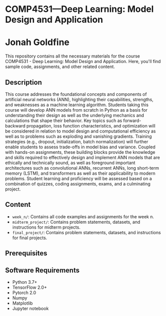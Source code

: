 # COMP4531—Deep Learning: Model Design and Application 
# Jonah Goldfine

This repository contains all the necessary materials for the course COMP4531 - Deep Learning: Model Design and Application. Here, you'll find sample code, assignments, and other related content.

## Description 

This course addresses the foundational concepts and components of artificial neural networks (ANN), highlighting their capabilities, strengths, and weaknesses as a machine learning algorithm. Students taking this course will develop ANN models from scratch in Python as a basis for understanding their design as well as the underlying mechanics and calculations that shape their behavior. Key topics such as forward-backward propagation, loss function characteristics, and optimization will be considered in relation to model design and computational efficiency as well as to problems such as exploding and vanishing gradients. Training strategies (e.g., dropout, initialization, batch normalization) will further enable students to assess trade-offs in model bias and variance. Coupled with hands-on assignments, these building blocks provide the knowledge and skills required to effectively design and implement ANN models that are ethically and technically sound, as well as foreground important architectures such as convolutional ANNs, recurrent ANNs, long short-term memory (LSTM), and transformers as well as their applicability to modern problems. Student learning and proficiency will be assessed based on a combination of quizzes, coding assignments, exams, and a culminating project.


## Content

- `week_n/`: Contains all code examples and assignments for the week n.
- `midterm_project/`: Contains problem statements, datasets, and instructions for midterm projects. 
- `final_project/`: Contains problem statements, datasets, and instructions for final projects. 

## Prerequisites 

## Software Requirements

- Python 3.7+
- TensorFlow 2.0+
- Pytorch 2.0
- Numpy
- Matplotlib
- Jupyter notebook



